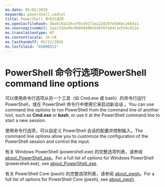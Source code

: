 ```yaml
---
ms.date: 05/02/2019
keywords: powershell,cmdlet
title: PowerShell 命令行选项
ms.openlocfilehash: dbe619a328cef6e39172aa220297e5b6bc2683a1
ms.sourcegitcommit: 2aec310ad0c0b048400cb56f6fa64c1e554c812a
ms.translationtype: HT
ms.contentlocale: zh-CN
ms.lasthandoff: 05/23/2020
ms.locfileid: "83809513"
---
```

# <a name="powershell-command-line-options"></a><span data-ttu-id="be959-103">PowerShell 命令行选项</span><span class="sxs-lookup"><span data-stu-id="be959-103">PowerShell command line options</span></span>

<span data-ttu-id="be959-104">可以使用命令行选项从另一个工具（如 Cmd.exe 或 bash）的命令行运行 PowerShell，或在 PowerShell 命令行中使用它来启动新会话   。</span><span class="sxs-lookup"><span data-stu-id="be959-104">You can use command line options to run PowerShell from the command line of another tool, such as **Cmd.exe** or **bash**, or use it at the PowerShell command line to start a new session.</span></span>

<span data-ttu-id="be959-105">使用命令行选项，可以自定义 PowerShell 会话的配置并控制输入。</span><span class="sxs-lookup"><span data-stu-id="be959-105">The command line options allow you to customize the configuration of the PowerShell session and control the input.</span></span>

<span data-ttu-id="be959-106">有关 Windows PowerShell (powershell.exe) 的完整选项列表，请参阅 [about_PowerShell_exe](/powershell/module/Microsoft.PowerShell.Core/About/about_PowerShell_exe?view=powershell-5.1)。</span><span class="sxs-lookup"><span data-stu-id="be959-106">For a full list of options for Windows PowerShell (powershell.exe), see [about_PowerShell_exe](/powershell/module/Microsoft.PowerShell.Core/About/about_PowerShell_exe?view=powershell-5.1).</span></span>

<span data-ttu-id="be959-107">有关 PowerShell Core (pwsh) 的完整选项列表，请参阅 [about_pwsh](/powershell/module/Microsoft.PowerShell.Core/About/about_pwsh)。</span><span class="sxs-lookup"><span data-stu-id="be959-107">For a full list of options for PowerShell Core (pwsh), see [about_pwsh](/powershell/module/Microsoft.PowerShell.Core/About/about_pwsh).</span></span>
